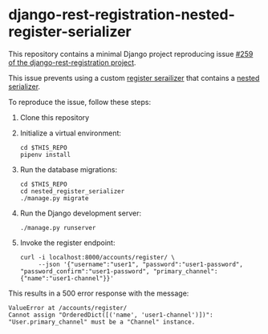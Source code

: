 # django-rest-registration-nested-register-serializer

This repository contains a minimal Django project reproducing issue [#259 of the django-rest-registration project](https://github.com/apragacz/django-rest-registration/issues/259).

This issue prevents using a custom [register serailizer](https://django-rest-registration.readthedocs.io/en/latest/detailed_configuration/register.html#register-serializer-class) that contains a [nested serializer](https://www.django-rest-framework.org/api-guide/serializers/#dealing-with-nested-objects).

To reproduce the issue, follow these steps:

1.  Clone this repository
2.  Initialize a virtual environment:

        cd $THIS_REPO
        pipenv install

3.  Run the database migrations:

        cd $THIS_REPO
        cd nested_register_serializer
        ./manage.py migrate

4.  Run the Django development server:

        ./manage.py runserver

5.  Invoke the register endpoint:

        curl -i localhost:8000/accounts/register/ \
             --json '{"username":"user1", "password":"user1-password", "password_confirm":"user1-password", "primary_channel": {"name":"user1-channel"}}'

This results in a 500 error response with the message:

    ValueError at /accounts/register/
    Cannot assign "OrderedDict([('name', 'user1-channel')])": "User.primary_channel" must be a "Channel" instance.
